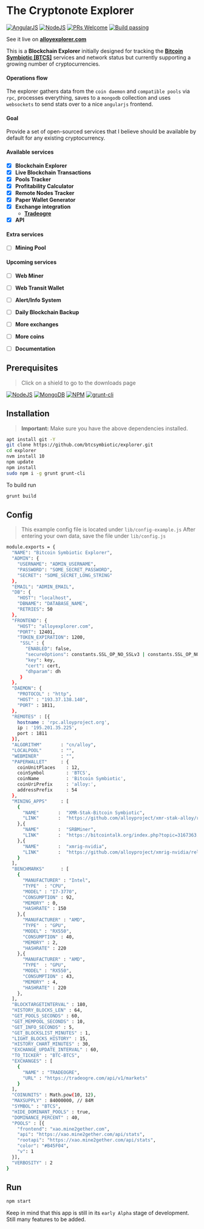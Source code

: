 The Cryptonote Explorer
============

[![AngularJS](https://img.shields.io/badge/1.6.5-green.svg?logo=angular&label=angularjs&style=for-the-badge)](https://code.angularjs.org/1.6.5/docs/misc/downloading)
[![NodeJS](https://img.shields.io/badge/8.6.0-green.svg?logo=node.js&label=nodejs&style=for-the-badge)](https://nodejs.org/en/download/)
[![PRs Welcome](https://img.shields.io/badge/PRs-welcome-brightgreen.svg?style=for-the-badge)](http://makeapullrequest.com)
[![Build passing](https://img.shields.io/appveyor/ci/gruntjs/grunt.svg?style=for-the-badge)](http://makeapullrequest.com)

See it live on [**alloyexplorer.com**](https://alloyexplorer.com)

This is a **Blockchain Explorer** initially designed for tracking the [**Bitcoin Symbiotic [BTCS]**](https://alloyproject.org)  services and network status but currently supporting a growing number of cryptocurrencies.

#### Operations flow
The explorer gathers data from the `coin daemon` and `compatible pools` via `rpc`, processes everything, saves to a `mongodb` collection and uses `websockets` to send stats over to a nice `angularjs` frontend.

#### Goal
Provide a set of open-sourced services that I believe should be available by default for any existing cryptocurrency.

#### Available services
- [x] **Blockchain Explorer**
- [x] **Live Blockchain Transactions**
- [x] **Pools Tracker**
- [x] **Profitability Calculator**
- [x] **Remote Nodes Tracker**
- [x] **Paper Wallet Generator**
- [x] **Exchange integration**
  - [**Tradeogre**](https://tradeogre.com)
- [x] **API**

#### Extra services
- [ ] **Mining Pool**

#### Upcoming services
- [ ] **Web Miner**
- [ ] **Web Transit Wallet**
- [ ] **Alert/Info System**
- [ ] **Daily Blockchain Backup**
- [ ] **More exchanges**
- [ ] **More coins**
- [ ] **Documentation**



## Prerequisites
> Click on a shield to go to the downloads page

[![NodeJS](https://img.shields.io/badge/8.6.0-green.svg?logo=node.js&label=nodejs&style=for-the-badge)](https://nodejs.org/en/download/)
[![MongoDB](https://img.shields.io/badge/3.4.4-green.svg?logo=mongodb&label=mongodb&style=for-the-badge)](https://www.mongodb.com/download-center/community)
[![NPM](https://img.shields.io/badge/5.4.2-green.svg?logo=npm&label=npm&style=for-the-badge)](https://nodejs.org/en/download/)
[![grunt-cli](https://img.shields.io/badge/1.2.0-green.svg?label=grunt-cli&style=for-the-badge)](https://gruntjs.com/getting-started#installing-the-cli)

## Installation
> **Important:** Make sure you have the above dependencies installed.

```bash
apt install git -Y
git clone https://github.com/btcsymbiotic/explorer.git
cd explorer
nvm install 10
npm update
npm install
sudo npm i -g grunt grunt-cli
```

To build run
```bash
grunt build
```

## Config
> This example config file is located under `lib/config-example.js`
> After entering your own data, save the file under `lib/config.js`

```bash
module.exports = {
  "NAME": "Bitcoin Symbiotic Explorer",
  "ADMIN": {
    "USERNAME": "ADMIN_USERNAME",
    "PASSWORD": "SOME_SECRET_PASSWORD",
    "SECRET": "SOME_SECRET_LONG_STRING"
  },
  "EMAIL": "ADMIN_EMAIL",
  "DB": {
    "HOST": "localhost",
    "DBNAME": "DATABASE_NAME",
    "RETRIES": 50
  },
  "FRONTEND": {
    "HOST": "alloyexplorer.com",
    "PORT": 12401,
    "TOKEN_EXPIRATION": 1200,
     "SSL" : {
       "ENABLED": false,
       "secureOptions": constants.SSL_OP_NO_SSLv3 | constants.SSL_OP_NO_SSLv2,
       "key": key,
       "cert": cert,
       "dhparam": dh
     }
  },
  "DAEMON": {
    "PROTOCOL" : "http",
    "HOST" : "193.37.138.140",
    "PORT" : 1811,
  },
  "REMOTES" : [{
    hostname : 'rpc.alloyproject.org',
    ip : '195.201.35.225',
    port : 1811
  }],
  "ALGORITHM"       : "cn/alloy",
  "LOCALPOOL"       : "",
  "WEBMINER"        : "",
  "PAPERWALLET"     : {
    coinUnitPlaces    : 12,
    coinSymbol        : 'BTCS',
    coinName          : 'Bitcoin Symbiotic',
    coinUriPrefix     : 'alloy:',
    addressPrefix     : 54
  },
  "MINING_APPS"     : [
    {
      "NAME"       :  "XMR-Stak-Bitcoin Symbiotic",
      "LINK"       :  "https://github.com/alloyproject/xmr-stak-alloy/releases",
    },{
      "NAME"       :  "SRBMiner",
      "LINK"       :  "https://bitcointalk.org/index.php?topic=3167363.0",
    },{
      "NAME"       :  "xmrig-nvidia",
      "LINK"       :  "https://github.com/alloyproject/xmrig-nvidia/releases",
    }
  ],
  "BENCHMARKS"      : [
    {
      "MANUFACTURER" : "Intel",
      "TYPE"  : "CPU",
      "MODEL" : "I7-3770",
      "CONSUMPTION" : 92,
      "MEMORY" : 0,
      "HASHRATE" : 150
    },{
      "MANUFACTURER" : "AMD",
      "TYPE"  : "GPU",
      "MODEL" : "RX550",
      "CONSUMPTION" : 40,
      "MEMORY" : 2,
      "HASHRATE" : 220
    },{
      "MANUFACTURER" : "AMD",
      "TYPE"  : "GPU",
      "MODEL" : "RX550",
      "CONSUMPTION" : 43,
      "MEMORY" : 4,
      "HASHRATE" : 220
    },
  ],
  "BLOCKTARGETINTERVAL" : 180,
  "HISTORY_BLOCKS_LEN" : 64,
  "GET_POOLS_SECONDS" : 60,
  "GET_MEMPOOL_SECONDS" : 10,
  "GET_INFO_SECONDS" : 5,
  "GET_BLOCKSLIST_MINUTES" : 1,
  "LIGHT_BLOCKS_HISTORY" : 15,
  "HISTORY_CHART_MINUTES" : 30,
  "EXCHANGE_UPDATE_INTERVAL" : 60,
  "TO_TICKER" : "BTC-BTCS",
  "EXCHANGES" : [
    {
      "NAME" : "TRADEOGRE",
      "URL" : "https://tradeogre.com/api/v1/markets"
    }
  ],
  "COINUNITS" : Math.pow(10, 12),
  "MAXSUPPLY" : 84000000, // 84M
  "SYMBOL" : "BTCS",
  "HIDE_DOMINANT_POOLS" : true,
  "DOMINANCE_PERCENT" : 40,
  "POOLS" : [{
    "frontend": "xao.mine2gether.com",
    "api": "https://xao.mine2gether.com/api/stats",
    "rootapi": "https://xao.mine2gether.com/api/stats",
    "color": "#B45F04",
    "v": 1
  }],
  "VERBOSITY" : 2
}
```
## Run
```bash
npm start
```

Keep in mind that this app is still in its `early Alpha` stage of development.
Still many features to be added.
